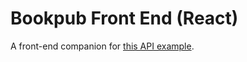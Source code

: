 # Bookpub Front End (React)

A front-end companion for [this API example](git@github.com:WeCanCodeIT/bookpub).
